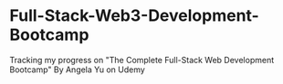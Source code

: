 # Full-Stack-Web3-Development-Bootcamp
Tracking my progress on "The Complete Full-Stack Web Development Bootcamp" By Angela Yu on Udemy
